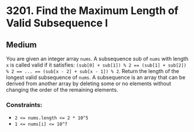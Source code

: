 # 3201. Find the Maximum Length of Valid Subsequence I

## Medium

You are given an integer array `nums`. A subsequence sub of `nums` with length `x` is called valid if it satisfies:
`(sub[0] + sub[1]) % 2 == (sub[1] + sub[2]) % 2 == ... == (sub[x - 2] + sub[x - 1]) % 2`. Return the length of the
longest valid subsequence of `nums`. A subsequence is an array that can be derived from another array by deleting some
or no elements without changing the order of the remaining elements.

### Constraints:

- `2 <= nums.length <= 2 * 10^5`
- `1 <= nums[i] <= 10^7`
